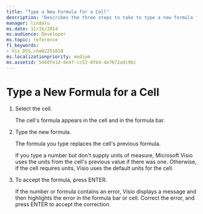 ```yaml
---
title: "Type a New Formula for a Cell"
description: "Describes the three steps to take to type a new formula for a cell in Microsoft Visio, including how to resolve an error."
manager: lindalu
ms.date: 11/16/2014
ms.audience: Developer
ms.topic: reference
f1_keywords:
- Vis_DSS.chm82251810
ms.localizationpriority: medium
ms.assetid: 546dfe1d-de4f-cc53-8fb4-de7672adc9bc
---
```


# Type a New Formula for a Cell

1. Select the cell.
    
    The cell's formula appears in the cell and in the formula bar.
    
2. Type the new formula.
    
    The formula you type replaces the cell's previous formula.
    
    If you type a number but don't supply units of measure, Microsoft Visio uses the units from the cell's previous value if there was one. Otherwise, if the cell requires units, Visio uses the default units for the cell.
    
3. To accept the formula, press ENTER.
    
    If the number or formula contains an error, Visio displays a message and then highlights the error in the formula bar or cell. Correct the error, and press ENTER to accept the correction.
    

